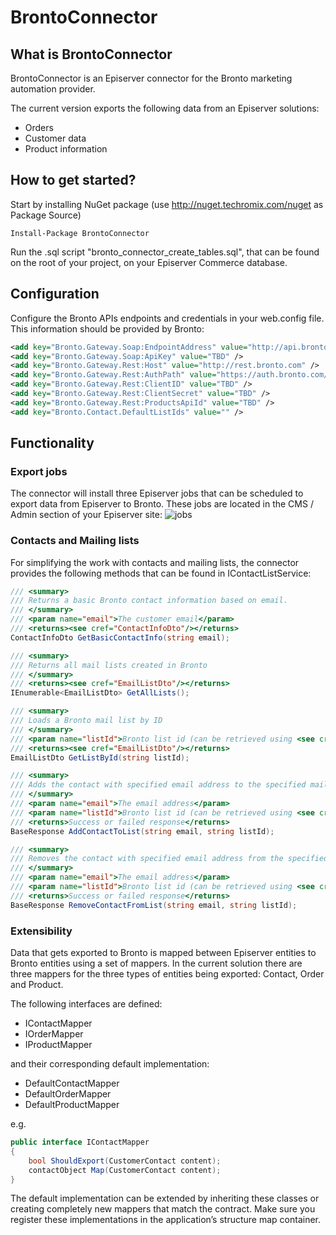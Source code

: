 # BrontoConnector

## What is BrontoConnector
BrontoConnector is an Episerver connector for the Bronto marketing automation provider.

The current version exports the following data from an Episerver solutions:
* Orders
* Customer data
* Product information

## How to get started?
Start by installing NuGet package (use http://nuget.techromix.com/nuget as Package Source)

    Install-Package BrontoConnector
    
Run the .sql script "bronto_connector_create_tables.sql", that can be found on the root of your project, on your Episerver Commerce database.

## Configuration

Configure the Bronto APIs endpoints and credentials in your web.config file. This information should be provided by Bronto:

```xml
<add key="Bronto.Gateway.Soap:EndpointAddress" value="http://api.bronto.com/v4/" />
<add key="Bronto.Gateway.Soap:ApiKey" value="TBD" />
<add key="Bronto.Gateway.Rest:Host" value="http://rest.bronto.com" />
<add key="Bronto.Gateway.Rest:AuthPath" value="https://auth.bronto.com/oauth2/token" />
<add key="Bronto.Gateway.Rest:ClientID" value="TBD" />
<add key="Bronto.Gateway.Rest:ClientSecret" value="TBD" />
<add key="Bronto.Gateway.Rest:ProductsApiId" value="TBD" />
<add key="Bronto.Contact.DefaultListIds" value="" />
```

## Functionality

### Export jobs

The connector will install three Episerver jobs that can be scheduled to export data from Episerver to Bronto. These jobs are located in the CMS / Admin section of your Episerver site:
![jobs](https://user-images.githubusercontent.com/3005561/32957385-3c82e870-cbc4-11e7-9248-bd403622ec0e.png)

### Contacts and Mailing lists

For simplifying the work with contacts and mailing lists, the connector provides the following methods that can be found in IContactListService:
```C#
/// <summary>
/// Returns a basic Bronto contact information based on email.
/// </summary>
/// <param name="email">The customer email</param>
/// <returns><see cref="ContactInfoDto"/></returns>
ContactInfoDto GetBasicContactInfo(string email);

/// <summary>
/// Returns all mail lists created in Bronto
/// </summary>
/// <returns><see cref="EmailListDto"/></returns>
IEnumerable<EmailListDto> GetAllLists();

/// <summary>
/// Loads a Bronto mail list by ID
/// </summary>
/// <param name="listId">Bronto list id (can be retrieved using <see cref="GetAllLists"/> or looking at the footer when viewing the overview page for an individual list in the Bronto application)</param>
/// <returns><see cref="EmailListDto"/></returns>
EmailListDto GetListById(string listId);

/// <summary>
/// Adds the contact with specified email address to the specified mailing list
/// </summary>
/// <param name="email">The email address</param>
/// <param name="listId">Bronto list id (can be retrieved using <see cref="GetAllLists"/> or looking at the footer when viewing the overview page for an individual list in the Bronto application)</param>
/// <returns>Success or failed response</returns>
BaseResponse AddContactToList(string email, string listId);

/// <summary>
/// Removes the contact with specified email address from the specified mailing list
/// </summary>
/// <param name="email">The email address</param>
/// <param name="listId">Bronto list id (can be retrieved using <see cref="GetAllLists"/> or looking at the footer when viewing the overview page for an individual list in the Bronto application)</param>
/// <returns>Success or failed response</returns>
BaseResponse RemoveContactFromList(string email, string listId);
```

### Extensibility
Data that gets exported to Bronto is mapped between Episerver entities to Bronto entities using a set of mappers. In the current solution there are three mappers for the three types of entities being exported: Contact, Order and Product.

The following interfaces are defined:
* IContactMapper
* IOrderMapper
* IProductMapper

and their corresponding default implementation:
* DefaultContactMapper
* DefaultOrderMapper
* DefaultProductMapper

e.g.
```C#
public interface IContactMapper
{
    bool ShouldExport(CustomerContact content);
    contactObject Map(CustomerContact content);
}
```

The default implementation can be extended by inheriting these classes or creating completely new mappers that match the contract. Make sure you register these implementations in the application’s structure map container.
